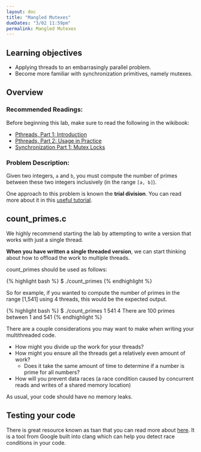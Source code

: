 ```yaml
---
layout: doc
title: "Mangled Mutexes"
dueDates: "3/02 11:59pm"
permalink: Mangled Mutexes
---
```


## Learning objectives

*	Applying threads to an embarrasingly parallel problem.
*	Become more familiar with synchronization primitives, namely mutexes.

## Overview

### Recommended Readings:

Before beginning this lab, make sure to read the following in the wikibook:

* [Pthreads, Part 1: Introduction](https://github.com/angrave/SystemProgramming/wiki/Pthreads%2C-Part-1%3A-Introduction)
* [Pthreads, Part 2: Usage in Practice](https://github.com/angrave/SystemProgramming/wiki/Pthreads%2C-Part-2%3A-Usage-in-Practice)
* [Synchronization Part 1: Mutex Locks](https://github.com/angrave/SystemProgramming/wiki/Synchronization%2C-Part-1%3A-Mutex-Locks)

### Problem Description:

Given two integers, `a` and `b`, you must compute the number of primes between these two integers inclusively (in the range `[a, b]`).

One approach to this problem is known the **trial division**. You can read more about it in this [useful tutorial](https://www.khanacademy.org/computing/computer-science/cryptography/comp-number-theory/a/trial-division).


## count_primes.c

We highly recommend starting the lab by attempting to write a version that works with just a single thread.

**When you have written a single threaded version**, we can start thinking about how to offload the work to multiple threads.

count_primes should be used as follows:

{% highlight bash %}
$ ./count_primes <start> <end> <number of threads>
{% endhighlight %}

So for example, if you wanted to compute the number of primes in the range [1,541] using 4 threads, this would be the expected output.

{% highlight bash %}
$ ./count_primes 1 541 4
There are 100 primes between 1 and 541
{% endhighlight %}

There are a couple considerations you may want to make when writing your multithreaded code.

* How might you divide up the work for your threads?
* How might you ensure all the threads get a relatively even amount of work?
  * Does it take the same amount of time to determine if a number is prime for all numbers?
* How will you prevent data races (a race condition caused by concurrent reads and writes of a shared memory location)

As usual, your code should have no memory leaks.

## Testing your code
There is great resource known as tsan that you can read more about [here](./tsan).
It is a tool from Google built into clang which can help you detect race conditions in your code.
